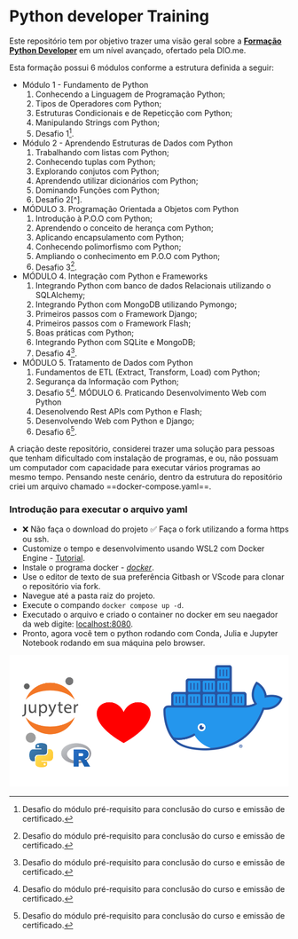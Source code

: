 # Python developer Training

Este repositório tem por objetivo trazer uma visão geral sobre a <b>[Formação Python Developer](https://dio.me/curso-intensivo-python/AFMNN17O1R6T)</b> em um nível avançado, ofertado pela DIO.me.<br />

Esta formação possui 6 módulos conforme a estrutura definida a seguir:

- Módulo 1 - Fundamento de Python
    1. Conhecendo a Linguagem de Programação Python;
    2. Tipos de Operadores com Python;
    3. Estruturas Condicionais e de Repeticção com Python;
    4. Manipulando Strings com Python;
    5. Desafio 1[^1].
- Módulo 2 - Aprendendo Estruturas de Dados com Python
    1. Trabalhando com listas com Python;
    2. Conhecendo tuplas com Python;
    3. Explorando conjutos com Python;
    4. Aprendendo utilizar dicionários com Python;
    5. Dominando Funções com Python;
    6. Desafio 2[^].
- MÓDULO 3. Programação Orientada a Objetos com Python
    1. Introdução à P.O.O com Python;
    2. Aprendendo o conceito de herança com Python;
    3. Aplicando encapsulamento com Python;
    4. Conhecendo polimorfismo com Python;
    5. Ampliando o conhecimento em P.O.O com Python;
    6. Desafio 3[^1].
- MÓDULO 4. Integração com Python e Frameworks
    1. Integrando Python com banco de dados Relacionais utilizando o SQLAlchemy;
    2. Integrando Python com MongoDB utilizando Pymongo;
    3. Primeiros passos com o Framework Django;
    4. Primeiros passos com o Framework Flash;
    5. Boas práticas com Python;
    6. Integrando Python com SQLite e MongoDB;
    7. Desafio 4[^1].
- MÓDULO 5. Tratamento de Dados com Python
    1. Fundamentos de ETL (Extract, Transform, Load) com Python;
    2. Segurança da Informação com Python;
    3. Desafio 5[^1].
  MÓDULO 6. Praticando Desenvolvimento Web com Python
    1. Desenolvendo Rest APIs com Python e Flash;
    2. Desenvolvendo Web com Python e Django;
    3. Desafio 6[^1].

[^1]: Desafio do módulo pré-requisito para conclusão do curso e emissão de certificado.

A criação deste repositório, considerei trazer uma solução para pessoas que tenham dificultado com instalação de programas, e ou, não possuam um computador com capacidade para executar vários programas ao mesmo tempo. Pensando neste cenário, dentro da estrutura do repositório criei um arquivo chamado ==docker-compose.yaml==.

### Introdução para executar o arquivo yaml
- ❌ Não faça o download do projeto    ✅ Faça o fork utilizando a forma https ou ssh.
- Customize o tempo e desenvolvimento usando WSL2 com Docker Engine - [Tutorial](https://github.com/vitorkol/wsl2-without-docker-desktop).
- Instale o programa docker - *[docker](https://www.docker.com)*.
- Use o editor de texto de sua preferência Gitbash or VScode para clonar o repositório via fork.
- Navegue até a pasta raiz do projeto.
- Execute o compando ```docker compose up -d```.
- Executado o arquivo e criado o container no docker em seu naegador da web digite: <localhost:8080>.
- Pronto, agora você tem o python rodando com Conda, Julia e Jupyter Notebook rodando em sua máquina pelo browser.

![Formação Python Developer](./images//python_docker.png)